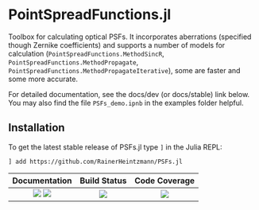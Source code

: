 # PointSpreadFunctions.jl
Toolbox for calculating optical PSFs. It incorporates aberrations (specified though Zernike coefficients) and supports a number of
models for calculation (`PointSpreadFunctions.MethodSincR`, `PointSpreadFunctions.MethodPropagate`, `PointSpreadFunctions.MethodPropagateIterative`), some are faster and some more accurate.

For detailed documentation, see the docs/dev (or docs/stable) link below.
You may also find the file `PSFs_demo.ipnb` in the examples folder helpful.

## Installation
To get the latest stable release of PSFs.jl type `]` in the Julia REPL:
```
] add https://github.com/RainerHeintzmann/PSFs.jl
```


| **Documentation**                       | **Build Status**                          | **Code Coverage**               |
|:---------------------------------------:|:-----------------------------------------:|:-------------------------------:|
| [![][docs-stable-img]][docs-stable-url] [![][docs-dev-img]][docs-dev-url] | [![][CI-img]][CI-url] | [![][codecov-img]][codecov-url] |



[docs-dev-img]: https://img.shields.io/badge/docs-dev-orange.svg 
[docs-dev-url]: https://RainerHeintzmann.github.io/PointSpreadFunctions.jl/dev/ 

[docs-stable-img]: https://img.shields.io/badge/docs-stable-blue.svg 
[docs-stable-url]: https://RainerHeintzmann.github.io/PointSpreadFunctions.jl/stable/

[codecov-img]: https://codecov.io/gh/RainerHeintzmann/PointSpreadFunctions.jl/branch/main/graph/badge.svg
[codecov-url]: https://codecov.io/gh/RainerHeintzmann/PointSpreadFunctions.jl

[CI-img]: https://github.com/RainerHeintzmann/PointSpreadFunctions.jl/workflows/CI/badge.svg
[CI-url]: https://github.com/RainerHeintzmann/PointSpreadFunctions.jl/actions?query=workflow%3ACI 
